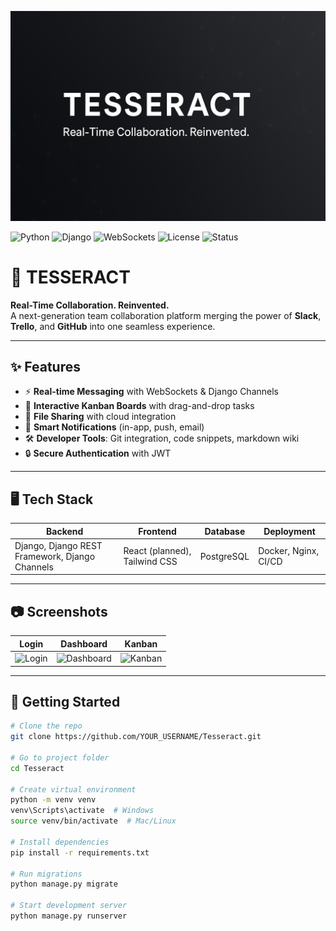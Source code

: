 <!-- Banner -->
![TESSERACT Banner](assets/banner.png)

<!-- Badges -->
![Python](https://img.shields.io/badge/Python-3.13-blue)
![Django](https://img.shields.io/badge/Django-5.0-green)
![WebSockets](https://img.shields.io/badge/WebSockets-Enabled-purple)
![License](https://img.shields.io/badge/License-MIT-orange)
![Status](https://img.shields.io/badge/Status-In%20Development-yellow)

# 🚀 TESSERACT
**Real-Time Collaboration. Reinvented.**  
A next-generation team collaboration platform merging the power of **Slack**, **Trello**, and **GitHub** into one seamless experience.

---

## ✨ Features
- ⚡ **Real-time Messaging** with WebSockets & Django Channels
- 📌 **Interactive Kanban Boards** with drag-and-drop tasks
- 📂 **File Sharing** with cloud integration
- 🔔 **Smart Notifications** (in-app, push, email)
- 🛠 **Developer Tools**: Git integration, code snippets, markdown wiki
- 🔒 **Secure Authentication** with JWT

---

## 🖥️ Tech Stack
| Backend | Frontend | Database | Deployment |
|---------|----------|----------|------------|
| Django, Django REST Framework, Django Channels | React (planned), Tailwind CSS | PostgreSQL | Docker, Nginx, CI/CD |

---

## 📷 Screenshots
| Login | Dashboard | Kanban |
|-------|-----------|--------|
| ![Login](screenshots/login.png) | ![Dashboard](screenshots/dashboard.png) | ![Kanban](screenshots/kanban.png) |

---

## 🚀 Getting Started
```bash
# Clone the repo
git clone https://github.com/YOUR_USERNAME/Tesseract.git

# Go to project folder
cd Tesseract

# Create virtual environment
python -m venv venv
venv\Scripts\activate  # Windows
source venv/bin/activate  # Mac/Linux

# Install dependencies
pip install -r requirements.txt

# Run migrations
python manage.py migrate

# Start development server
python manage.py runserver
